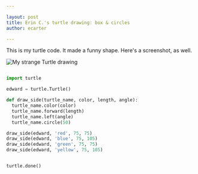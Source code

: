 ```yaml
---

layout: post
title: Erin C.'s turtle drawing: box & circles
author: ecarter

---
```




This is my turtle code. It made a funny shape. Here's a screenshot, as well.


![My strange Turtle drawing](http://i.imgur.com/E0KngfV.jpg)



``` python

import turtle

edward = turtle.Turtle()

def draw_side(turtle_name, color, length, angle):
  turtle_name.color(color)
  turtle_name.forward(length)
  turtle_name.left(angle)
  turtle_name.circle(50)

draw_side(edward, 'red', 75, 75)
draw_side(edward, 'blue', 75, 105)
draw_side(edward, 'green', 75, 75)
draw_side(edward, 'yellow', 75, 105)


turtle.done()


```
